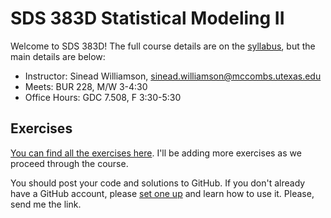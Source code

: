 # SDS 383D Statistical Modeling II

Welcome to SDS 383D! The full course details are on the [syllabus](SDS383D_syllabus.pdf), but the main details are below:

- Instructor: Sinead Williamson, sinead.williamson@mccombs.utexas.edu
- Meets: BUR 228, M/W 3-4:30
- Office Hours: GDC 7.508, F 3:30-5:30

## Exercises

[You can find all the exercises here](exercises). I'll be adding more exercises as we proceed through the course.

You should post your code and solutions to GitHub. If you don't already have a GitHub account, please [set one up](www.github.com) and learn how to use it. Please, send me the link.



